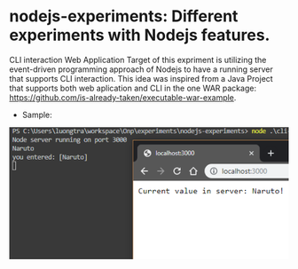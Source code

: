 
# nodejs-experiments: Different experiments with Nodejs features.

CLI interaction Web Application
Target of this expriment is utilizing the event-driven programming approach of Nodejs to have a running server that supports CLI interaction.
This idea was inspired from a Java Project that supports both web aplication and CLI in the one WAR package: <https://github.com/is-already-taken/executable-war-example>.

* Sample:

![sample-cli-interactive-server](/assets/sample-cli-interactive-server.PNG)
